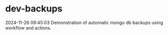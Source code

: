 # dev-backups
2024-11-26 09:45:03 Demonstration of automatic mongo db backups using workflow and actions.
